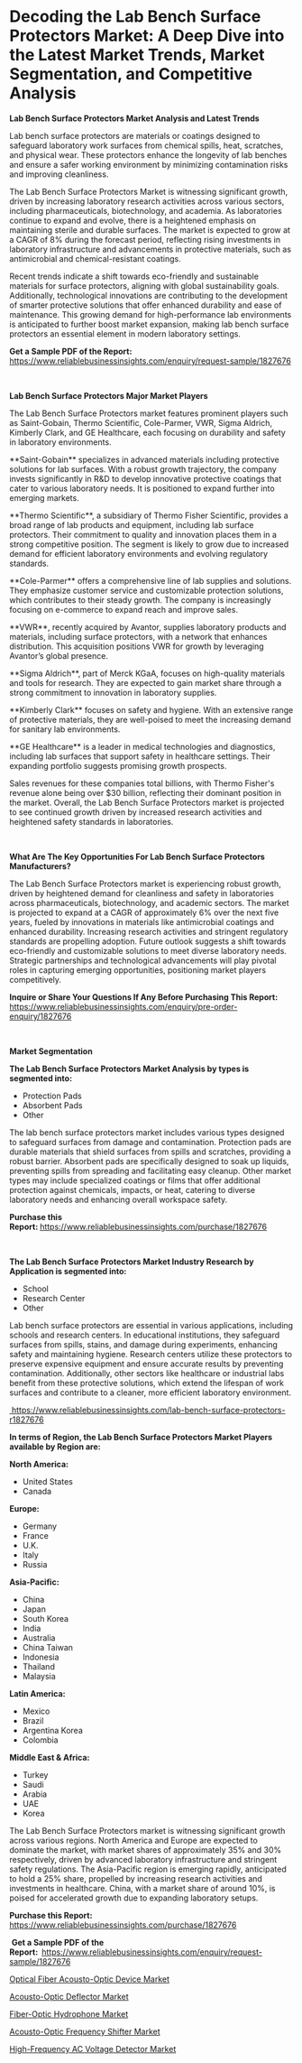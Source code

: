 <p><h1>Decoding the Lab Bench Surface Protectors Market: A Deep Dive into the Latest Market Trends, Market Segmentation, and Competitive Analysis</h1></p><p><strong>Lab Bench Surface Protectors Market Analysis and Latest Trends</strong></p>
<p><p>Lab bench surface protectors are materials or coatings designed to safeguard laboratory work surfaces from chemical spills, heat, scratches, and physical wear. These protectors enhance the longevity of lab benches and ensure a safer working environment by minimizing contamination risks and improving cleanliness.</p><p>The Lab Bench Surface Protectors Market is witnessing significant growth, driven by increasing laboratory research activities across various sectors, including pharmaceuticals, biotechnology, and academia. As laboratories continue to expand and evolve, there is a heightened emphasis on maintaining sterile and durable surfaces. The market is expected to grow at a CAGR of 8% during the forecast period, reflecting rising investments in laboratory infrastructure and advancements in protective materials, such as antimicrobial and chemical-resistant coatings.</p><p>Recent trends indicate a shift towards eco-friendly and sustainable materials for surface protectors, aligning with global sustainability goals. Additionally, technological innovations are contributing to the development of smarter protective solutions that offer enhanced durability and ease of maintenance. This growing demand for high-performance lab environments is anticipated to further boost market expansion, making lab bench surface protectors an essential element in modern laboratory settings.</p></p>
<p><strong>Get a Sample PDF of the Report:&nbsp;</strong> <a href="https://www.reliablebusinessinsights.com/enquiry/request-sample/1827676?utm_campaign=39&utm_medium=2&utm_source=Github&utm_content=ia&utm_term=12042025&utm_id=lab-bench-surface-protectors">https://www.reliablebusinessinsights.com/enquiry/request-sample/1827676</a></p>
<p>&nbsp;</p>
<p><strong>Lab Bench Surface Protectors Major Market Players</strong></p>
<p><p>The Lab Bench Surface Protectors market features prominent players such as Saint-Gobain, Thermo Scientific, Cole-Parmer, VWR, Sigma Aldrich, Kimberly Clark, and GE Healthcare, each focusing on durability and safety in laboratory environments.</p><p>**Saint-Gobain** specializes in advanced materials including protective solutions for lab surfaces. With a robust growth trajectory, the company invests significantly in R&D to develop innovative protective coatings that cater to various laboratory needs. It is positioned to expand further into emerging markets.</p><p>**Thermo Scientific**, a subsidiary of Thermo Fisher Scientific, provides a broad range of lab products and equipment, including lab surface protectors. Their commitment to quality and innovation places them in a strong competitive position. The segment is likely to grow due to increased demand for efficient laboratory environments and evolving regulatory standards.</p><p>**Cole-Parmer** offers a comprehensive line of lab supplies and solutions. They emphasize customer service and customizable protection solutions, which contributes to their steady growth. The company is increasingly focusing on e-commerce to expand reach and improve sales.</p><p>**VWR**, recently acquired by Avantor, supplies laboratory products and materials, including surface protectors, with a network that enhances distribution. This acquisition positions VWR for growth by leveraging Avantor’s global presence.</p><p>**Sigma Aldrich**, part of Merck KGaA, focuses on high-quality materials and tools for research. They are expected to gain market share through a strong commitment to innovation in laboratory supplies.</p><p>**Kimberly Clark** focuses on safety and hygiene. With an extensive range of protective materials, they are well-poised to meet the increasing demand for sanitary lab environments.</p><p>**GE Healthcare** is a leader in medical technologies and diagnostics, including lab surfaces that support safety in healthcare settings. Their expanding portfolio suggests promising growth prospects.</p><p>Sales revenues for these companies total billions, with Thermo Fisher's revenue alone being over $30 billion, reflecting their dominant position in the market. Overall, the Lab Bench Surface Protectors market is projected to see continued growth driven by increased research activities and heightened safety standards in laboratories.</p></p>
<p>&nbsp;</p>
<p><strong>What Are The Key Opportunities For Lab Bench Surface Protectors Manufacturers?</strong></p>
<p><p>The Lab Bench Surface Protectors market is experiencing robust growth, driven by heightened demand for cleanliness and safety in laboratories across pharmaceuticals, biotechnology, and academic sectors. The market is projected to expand at a CAGR of approximately 6% over the next five years, fueled by innovations in materials like antimicrobial coatings and enhanced durability. Increasing research activities and stringent regulatory standards are propelling adoption. Future outlook suggests a shift towards eco-friendly and customizable solutions to meet diverse laboratory needs. Strategic partnerships and technological advancements will play pivotal roles in capturing emerging opportunities, positioning market players competitively.</p></p>
<p><strong>Inquire or Share Your Questions If Any Before Purchasing This Report:</strong> <a href="https://www.reliablebusinessinsights.com/enquiry/pre-order-enquiry/1827676?utm_campaign=39&utm_medium=2&utm_source=Github&utm_content=ia&utm_term=12042025&utm_id=lab-bench-surface-protectors">https://www.reliablebusinessinsights.com/enquiry/pre-order-enquiry/1827676</a></p>
<p>&nbsp;</p>
<p><strong>Market Segmentation</strong></p>
<p><strong>The Lab Bench Surface Protectors Market Analysis by types is segmented into:</strong></p>
<p><ul><li>Protection Pads</li><li>Absorbent Pads</li><li>Other</li></ul></p>
<p><p>The lab bench surface protectors market includes various types designed to safeguard surfaces from damage and contamination. Protection pads are durable materials that shield surfaces from spills and scratches, providing a robust barrier. Absorbent pads are specifically designed to soak up liquids, preventing spills from spreading and facilitating easy cleanup. Other market types may include specialized coatings or films that offer additional protection against chemicals, impacts, or heat, catering to diverse laboratory needs and enhancing overall workspace safety.</p></p>
<p><strong>Purchase this Report:&nbsp;</strong><a href="https://www.reliablebusinessinsights.com/purchase/1827676?utm_campaign=39&utm_medium=2&utm_source=Github&utm_content=ia&utm_term=12042025&utm_id=lab-bench-surface-protectors">https://www.reliablebusinessinsights.com/purchase/1827676</a></p>
<p>&nbsp;</p>
<p><strong>The Lab Bench Surface Protectors Market Industry Research by Application is segmented into:</strong></p>
<p><ul><li>School</li><li>Research Center</li><li>Other</li></ul></p>
<p><p>Lab bench surface protectors are essential in various applications, including schools and research centers. In educational institutions, they safeguard surfaces from spills, stains, and damage during experiments, enhancing safety and maintaining hygiene. Research centers utilize these protectors to preserve expensive equipment and ensure accurate results by preventing contamination. Additionally, other sectors like healthcare or industrial labs benefit from these protective solutions, which extend the lifespan of work surfaces and contribute to a cleaner, more efficient laboratory environment.</p></p>
<p><a href="https://www.reliablebusinessinsights.com/lab-bench-surface-protectors-r1827676?utm_campaign=39&utm_medium=2&utm_source=Github&utm_content=ia&utm_term=12042025&utm_id=lab-bench-surface-protectors">&nbsp;https://www.reliablebusinessinsights.com/lab-bench-surface-protectors-r1827676</a></p>
<p><strong>In terms of Region, the Lab Bench Surface Protectors Market Players available by Region are:</strong></p>
<p>
    <p> <strong> North America: </strong>
        <ul>
            <li>United States</li>
            <li>Canada</li>
        </ul>
        </p> 
    <p> <strong> Europe: </strong>
        <ul>
            <li>Germany</li>
            <li>France</li>
            <li>U.K.</li>
            <li>Italy</li>
            <li>Russia</li>
        </ul>
        </p> 
    <p> <strong> Asia-Pacific: </strong>
        <ul>
            <li>China</li>
            <li>Japan</li>
            <li>South Korea</li>
            <li>India</li>
            <li>Australia</li>
            <li>China Taiwan</li>
            <li>Indonesia</li>
            <li>Thailand</li>
            <li>Malaysia</li>
        </ul>
        </p> 
    <p> <strong> Latin America: </strong>
        <ul>
            <li>Mexico</li>
            <li>Brazil</li>
            <li>Argentina Korea</li>
            <li>Colombia</li>
        </ul>
        </p> 
    <p> <strong> Middle East & Africa: </strong>
        <ul>
            <li>Turkey</li>
            <li>Saudi</li>
            <li>Arabia</li>
            <li>UAE</li>
            <li>Korea</li>
        </ul>
    </p>
    </p>
<p><p>The Lab Bench Surface Protectors market is witnessing significant growth across various regions. North America and Europe are expected to dominate the market, with market shares of approximately 35% and 30% respectively, driven by advanced laboratory infrastructure and stringent safety regulations. The Asia-Pacific region is emerging rapidly, anticipated to hold a 25% share, propelled by increasing research activities and investments in healthcare. China, with a market share of around 10%, is poised for accelerated growth due to expanding laboratory setups.</p></p>
<p><strong>Purchase this Report: </strong><a href="https://www.reliablebusinessinsights.com/purchase/1827676?utm_campaign=39&utm_medium=2&utm_source=Github&utm_content=ia&utm_term=12042025&utm_id=lab-bench-surface-protectors">https://www.reliablebusinessinsights.com/purchase/1827676</a></p>
<p>&nbsp;<strong>Get a Sample PDF of the Report:&nbsp;&nbsp;</strong><a href="https://www.reliablebusinessinsights.com/enquiry/request-sample/1827676?utm_campaign=39&utm_medium=2&utm_source=Github&utm_content=ia&utm_term=12042025&utm_id=lab-bench-surface-protectors">https://www.reliablebusinessinsights.com/enquiry/request-sample/1827676</a></p>
<p><strong></strong></p>
<p><p><a href="https://github.com/gallatannyv6/Market-Research-Report-List-1/blob/main/optical-fiber-acousto-optic-device-market.md?utm_campaign=39&utm_medium=2&utm_source=Github&utm_content=ia&utm_term=12042025&utm_id=lab-bench-surface-protectors">Optical Fiber Acousto-Optic Device Market</a></p><p><a href="https://github.com/joannesouthgate/Market-Research-Report-List-6/blob/main/acousto-optic-deflector-market.md?utm_campaign=39&utm_medium=2&utm_source=Github&utm_content=ia&utm_term=12042025&utm_id=lab-bench-surface-protectors">Acousto-Optic Deflector Market</a></p><p><a href="https://github.com/sofayahoo2023/Market-Research-Report-List-7/blob/main/fiber-optic-hydrophone-market.md?utm_campaign=39&utm_medium=2&utm_source=Github&utm_content=ia&utm_term=12042025&utm_id=lab-bench-surface-protectors">Fiber-Optic Hydrophone Market</a></p><p><a href="https://github.com/DianaWilson796/Market-Research-Report-List-2/blob/main/acousto-optic-frequency-shifter-market.md?utm_campaign=39&utm_medium=2&utm_source=Github&utm_content=ia&utm_term=12042025&utm_id=lab-bench-surface-protectors">Acousto-Optic Frequency Shifter Market</a></p><p><a href="https://github.com/guzmabugbyf1/Market-Research-Report-List-1/blob/main/high-frequency-ac-voltage-detector-market.md?utm_campaign=39&utm_medium=2&utm_source=Github&utm_content=ia&utm_term=12042025&utm_id=lab-bench-surface-protectors">High-Frequency AC Voltage Detector Market</a></p></p>